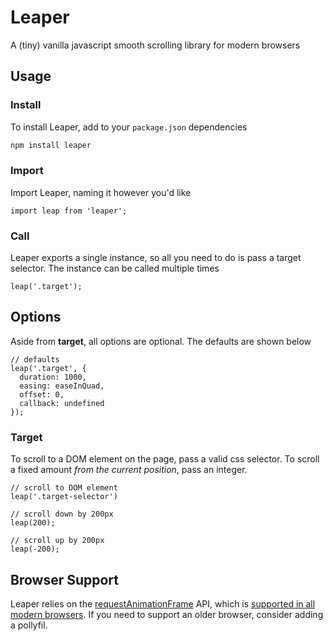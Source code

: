 # Leaper
A (tiny) vanilla javascript smooth scrolling library for modern browsers

## Usage

### Install
To install Leaper, add to your `package.json` dependencies
```bash
npm install leaper
```

### Import
Import Leaper, naming it however you'd like
```es6
import leap from 'leaper';
```

### Call
Leaper exports a single instance, so all you need to do is pass a target selector. The instance can be called multiple times

```es6
leap('.target');
```

## Options
Aside from **target**, all options are optional. The defaults are shown below
```es6
// defaults
leap('.target', {
  duration: 1000,
  easing: easeInQuad,
  offset: 0,
  callback: undefined
});
```

### Target
To scroll to a DOM element on the page, pass a valid css selector. To scroll a fixed amount *from the current position*, pass an integer.
```es6
// scroll to DOM element
leap('.target-selector')
```

```es6
// scroll down by 200px
leap(200);

// scroll up by 200px
leap(-200);
```

## Browser Support

Leaper relies on the [requestAnimationFrame](https://developer.mozilla.org/en-US/docs/Web/API/window/requestAnimationFrame) API, which is [supported in all modern browsers](https://caniuse.com/#feat=requestanimationframe). If you need to support an older browser, consider adding a pollyfil.